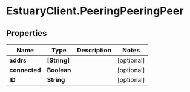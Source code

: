# EstuaryClient.PeeringPeeringPeer

## Properties
Name | Type | Description | Notes
------------ | ------------- | ------------- | -------------
**addrs** | **[String]** |  | [optional] 
**connected** | **Boolean** |  | [optional] 
**ID** | **String** |  | [optional] 
